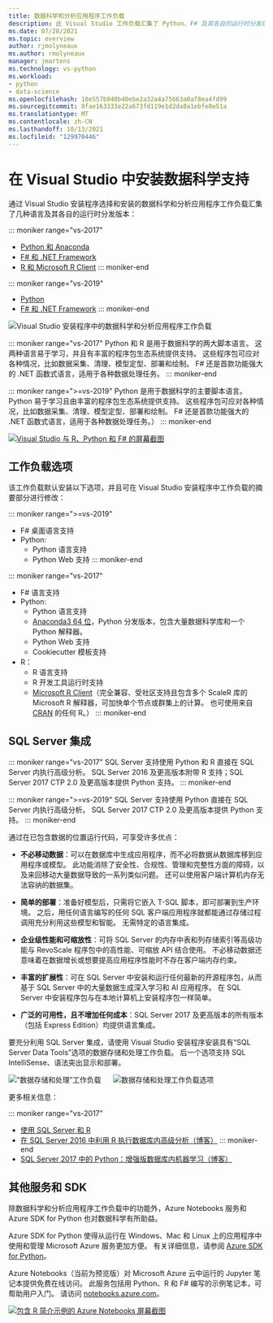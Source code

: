 ```yaml
---
title: 数据科学和分析应用程序工作负载
description: 此 Visual Studio 工作负载汇集了 Python、F# 及其各自的运行时分发版本，包括 Anaconda。 （R 也仅包含在 Visual Studio 2017 中。）
ms.date: 07/28/2021
ms.topic: overview
author: rjmolyneaux
ms.author: rmolyneaux
manager: jmartens
ms.technology: vs-python
ms.workload:
- python
- data-science
ms.openlocfilehash: 10e557b940b40ebe2a32a4a75663a0af8ea4fd99
ms.sourcegitcommit: 8fae163333e22a673fd119e1d2da8a1ebfe0e51a
ms.translationtype: MT
ms.contentlocale: zh-CN
ms.lasthandoff: 10/13/2021
ms.locfileid: "129970446"
---
```

# <a name="install-data-science-support-in-visual-studio"></a>在 Visual Studio 中安装数据科学支持

通过 Visual Studio 安装程序选择和安装的数据科学和分析应用程序工作负载汇集了几种语言及其各自的运行时分发版本：

::: moniker range="vs-2017"
- [Python 和 Anaconda](../python/overview-of-python-tools-for-visual-studio.md)
- [F# 和 .NET Framework](/dotnet/fsharp/)
- [R 和 Microsoft R Client](../rtvs/index.md)
::: moniker-end

::: moniker range="vs-2019"
- [Python](../python/overview-of-python-tools-for-visual-studio.md)
- [F# 和 .NET Framework](/dotnet/fsharp/)
::: moniker-end

![Visual Studio 安装程序中的数据科学和分析应用程序工作负载](media/workload/data-science-workload.png)

::: moniker range="vs-2017"
Python 和 R 是用于数据科学的两大脚本语言。 这两种语言易于学习，并且有丰富的程序包生态系统提供支持。 这些程序包可应对各种情况，比如数据采集、清理、模型定型、部署和绘制。 F# 还是首款功能强大的 .NET 函数式语言，适用于各种数据处理任务。
::: moniker-end

::: moniker range=">=vs-2019"
Python 是用于数据科学的主要脚本语言。 Python 易于学习且由丰富的程序包生态系统提供支持。 这些程序包可应对各种情况，比如数据采集、清理、模型定型、部署和绘制。 F# 还是首款功能强大的 .NET 函数式语言，适用于各种数据处理任务。）
::: moniker-end

<!--Note link on the image because this one is large -->
[![Visual Studio 与 R、Python 和 F# 的屏幕截图](media/workload/data-science-workload-screens.png)](media/workload/data-science-workload-screens.png#lightbox)

## <a name="workload-options"></a>工作负载选项

该工作负载默认安装以下选项，并且可在 Visual Studio 安装程序中工作负载的摘要部分进行修改：

::: moniker range=">=vs-2019"
- F# 桌面语言支持
- Python:
  - Python 语言支持
  - Python Web 支持
::: moniker-end

::: moniker range="vs-2017"
- F# 语言支持
- Python:
  - Python 语言支持
  - [Anaconda3 64 位](https://anaconda.com)，Python 分发版本，包含大量数据科学库和一个 Python 解释器。
  - Python Web 支持
  - Cookiecutter 模板支持
- R：
  - R 语言支持
  - R 开发工具运行时支持
  - [Microsoft R Client](/machine-learning-server/r-client/what-is-microsoft-r-client)（完全兼容、受社区支持且包含多个 ScaleR 库的 Microsoft R 解释器，可加快单个节点或群集上的计算。 也可使用来自 [CRAN](https://cran.r-project.org/) 的任何 R。）
::: moniker-end

## <a name="sql-server-integration"></a>SQL Server 集成

::: moniker range="vs-2017"
SQL Server 支持使用 Python 和 R 直接在 SQL Server 内执行高级分析。 SQL Server 2016 及更高版本附带 R 支持；SQL Server 2017 CTP 2.0 及更高版本提供 Python 支持。
::: moniker-end

::: moniker range=">=vs-2019"
SQL Server 支持使用 Python 直接在 SQL Server 内执行高级分析。 SQL Server 2017 CTP 2.0 及更高版本提供 Python 支持。
::: moniker-end

通过在已包含数据的位置运行代码，可享受许多优点：

- **不必移动数据**：可以在数据库中生成应用程序，而不必将数据从数据库移到应用程序或模型。 此功能消除了安全性、合规性、管理和完整性方面的障碍，以及来回移动大量数据导致的一系列类似问题。 还可以使用客户端计算机内存无法容纳的数据集。

- **简单的部署**：准备好模型后，只需将它嵌入 T-SQL 脚本，即可部署到生产环境。 之后，用任何语言编写的任何 SQL 客户端应用程序就都能通过存储过程调用充分利用这些模型和智能。 无需特定的语言集成。

- **企业级性能和可缩放性**：可将 SQL Server 的内存中表和列存储索引等高级功能与 RevoScale 程序包中的高性能、可缩放 API 结合使用。 不必移动数据还意味着在数据增长或想要提高应用程序性能时不存在客户端内存约束。

- **丰富的扩展性**：可在 SQL Server 中安装和运行任何最新的开源程序包，从而基于 SQL Server 中的大量数据生成深入学习和 AI 应用程序。 在 SQL Server 中安装程序包与在本地计算机上安装程序包一样简单。

- **广泛的可用性，且不增加任何成本**：SQL Server 2017 及更高版本的所有版本（包括 Express Edition）均提供语言集成。

要充分利用 SQL Server 集成，请使用 Visual Studio 安装程序安装具有“SQL Server Data Tools”选项的数据存储和处理工作负载。 后一个选项支持 SQL IntelliSense、语法突出显示和部署。

![“数据存储和处理”工作负载](media/workload/data-storage-workload.png) &nbsp;&nbsp;&nbsp;&nbsp; ![数据存储和处理工作负载选项](media/workload/data-storage-workload-options.png)

更多相关信息：

::: moniker range="vs-2017"
- [使用 SQL Server 和 R](../rtvs/integrating-sql-server-with-r.md)
- [在 SQL Server 2016 中利用 R 执行数据库内高级分析（博客）](https://blogs.technet.microsoft.com/dataplatforminsider/2016/03/29/in-database-advanced-analytics-with-r-in-sql-server-2016/)
::: moniker-end
- [SQL Server 2017 中的 Python：增强版数据库内机器学习（博客）](https://blogs.technet.microsoft.com/dataplatforminsider/2017/04/19/python-in-sql-server-2017-enhanced-in-database-machine-learning/)

## <a name="additional-services-and-sdks"></a>其他服务和 SDK

除数据科学和分析应用程序工作负载中的功能外，Azure Notebooks 服务和 Azure SDK for Python 也对数据科学有所助益。

Azure SDK for Python 使得从运行在 Windows、Mac 和 Linux 上的应用程序中使用和管理 Microsoft Azure 服务更加方便。 有关详细信息，请参阅 [Azure SDK for Python](/azure/python/)。

Azure Notebooks（当前为预览版）对 Microsoft Azure 云中运行的 Jupyter 笔记本提供免费在线访问。 此服务包括用 Python、R 和 F# 编写的示例笔记本，可帮助用户入门。 请访问 [notebooks.azure.com](https://notebooks.azure.com/)。

<!--Note link on the image because this one is large -->
[![包含 R 简介示例的 Azure Notebooks 屏幕截图](media/workload/data-science-workload-notebooks.png)](media/workload/data-science-workload-notebooks.png#lightbox)

